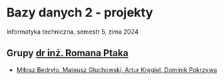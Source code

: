 # Bazy danych 2 - projekty

Informatyka techniczna, semestr 5, zima 2024

## Grupy [dr inż. Romana Ptaka](http://roman.ptak.staff.iiar.pwr.wroc.pl/)

- [Miłosz Bedryło, Mateusz Głuchowski, Artur Kręgiel, Dominik Pokrzywa](https://github.com/Ite-2022-pwr/sem5-bd2-proj-mg-ak-mb-dp)
